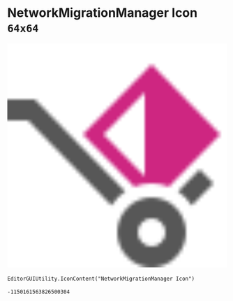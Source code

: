 # NetworkMigrationManager Icon `64x64`
<img src="/img/NetworkMigrationManager%20Icon.png" width=512 height=512>

``` CSharp
EditorGUIUtility.IconContent("NetworkMigrationManager Icon")
```
```
-1150161563826500304
```

